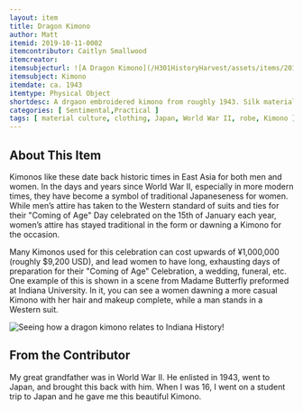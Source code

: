 ```yaml
---
layout: item
title: Dragon Kimono
author: Matt
itemid: 2019-10-11-0002
itemcontributor: Caitlyn Smallwood
itemcreator:
itemsubjecturl: ![A Dragon Kimono](/H301HistoryHarvest/assets/items/2019-10-11-0002_5_thumb.jpg)!
itemsubject: Kimono
itemdate: ca. 1943
itemtype: Physical Object
shortdesc: A drgaon embroidered kimono from roughly 1943. Silk material and fully colored. 
categories: [ Sentimental,Practical ]
tags: [ material culture, clothing, Japan, World War II, robe, Kimono ]
---
```


## About This Item

Kimonos like these date back historic times in East Asia for both men and women. In the days and years since World War II, especially in more modern times, they have become a symbol of traditional Japaneseness for women. While men’s attire has taken to the Western standard of suits and ties for their "Coming of Age" Day celebrated on the 15th of January each year, women’s attire has stayed traditional in the form or dawning a Kimono for the occasion.

Many Kimonos used for this celebration can cost upwards of ¥1,000,000 (roughly $9,200 USD), and lead women to have long, exhausting days of preparation for their "Coming of Age" Celebration, a wedding, funeral, etc. One example of this is shown in a scene from Madame Butterfly preformed at Indiana University. In it, you can see a women dawning a more casual Kimono with her hair and makeup complete, while a man stands in a Western suit.

![Seeing how a dragon kimono relates to Indiana History](/H301HistoryHarvest/assets/images/Networks.png)!

## From the Contributor

My great grandfather was in World War II. He enlisted in 1943, went to Japan, and brought this back with him. When I was 16, I went on a student trip to Japan and he gave me this beautiful Kimono.
